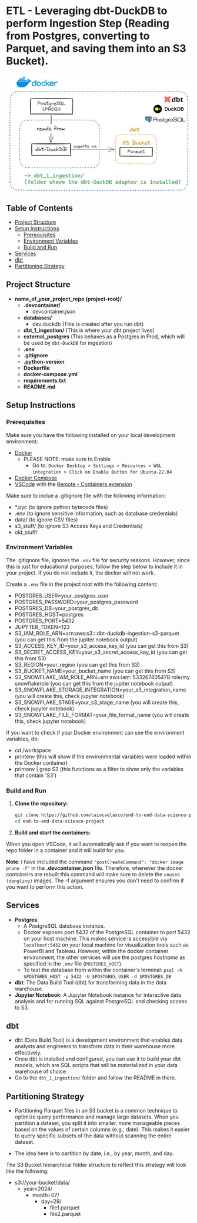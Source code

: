 # ETL - Leveraging dbt-DuckDB to perform Ingestion Step (Reading from Postgres, converting to Parquet, and saving them into an S3 Bucket).

<img src = "img/dbt_1_ingestion.jpg">

## Table of Contents

- [Project Structure](#project-structure)
- [Setup Instructions](#setup-instructions)
  - [Prerequisites](#prerequisites)
  - [Environment Variables](#environment-variables)
  - [Build and Run](#build-and-run)
- [Services](#services)
- [dbt](#dbt)
- [Partitioning Strategy](#partitioning-strategy)

## Project Structure

- **name_of_your_project_repo (project-root)/**
    - **.devcontainer/**
      - devcontainer.json
    - **databases/**
      - dev.duckdb           (This is created after you run dbt)
    - **dbt_1_ingestion/**   (This is where your dbt project lives)
    - **external_postgres**  (This behaves as a Postgres in Prod, which will be used by `dbt-DuckDB` for ingestion)
    - **.env**
    - **.gitignore**
    - **.python-version**
    - **Dockerfile**
    - **docker-compose.yml**
    - **requirements.txt**
    - **README.md**

## Setup Instructions

### Prerequisites

Make sure you have the following installed on your local development environment:

- [Docker](https://www.docker.com/get-started)
  - PLEASE NOTE: make sure to Enable
    - Go to: `Docker Desktop > Settings > Resources > WSL integration > Click on Enable Button for Ubuntu-22.04`
- [Docker Compose](https://docs.docker.com/compose/install/)
- [VSCode](https://code.visualstudio.com/) with the [Remote - Containers extension](https://marketplace.visualstudio.com/items?itemName=ms-vscode-remote.remote-containers)

Make sure to inclue a .gitignore file with the following information:

* *.pyc          (to ignore python bytecode files)
* .env           (to ignore sensitive information, such as database credentials)
* data/          (to ignore CSV files)
* s3_stuff/      (to ignore S3 Access Keys and Credentials)
* old_stuff/

### Environment Variables
The .gitignore file, ignores the `.env` file for security reasons. However, since this is just for educational purposes, follow the step below to include it in your project. If you do not include it, the docker will not work.

Create a `.env` file in the project root with the following content:

- POSTGRES_USER=your_postgres_user
- POSTGRES_PASSWORD=your_postgres_password
- POSTGRES_DB=your_postgres_db
- POSTGRES_HOST=postgres
- POSTGRES_PORT=5432
- JUPYTER_TOKEN=123
- S3_IAM_ROLE_ARN=arn:aws:s3:::dbt-duckdb-ingestion-s3-parquet (you can get this from the jupiter notebook output)
- S3_ACCESS_KEY_ID=your_s3_access_key_id (you can get this from S3)
- S3_SECRET_ACCESS_KEY=your_s3_secret_access_key_id (you can get this from S3)
- S3_REGION=your_region (you can get this from S3)
- S3_BUCKET_NAME=your_bucket_name (you can get this from S3)
- S3_SNOWFLAKE_IAM_ROLE_ARN=arn:aws:iam::533267405478:role/mysnowflakerole (you can get this from the jupiter notebook output)
- S3_SNOWFLAKE_STORAGE_INTEGRATION=your_s3_integration_name (you will create this, check jupyter notebook)
- S3_SNOWFLAKE_STAGE=your_s3_stage_name (you will create this, check jupyter notebook)
- S3_SNOWFLAKE_FILE_FORMAT=your_file_format_name (you will create this, check jupyter notebook)

If you want to check if your Docker environment can see the environment variables, do:
* cd /workspace
* printenv (this will show if the environmental variables were loaded within the Docker container)
* printenv | grep S3 (this functions as a filter to show only the variables that contain 'S3')

### Build and Run

1. **Clone the repository:**

   ```bash
   git clone https://github.com/caiocvelasco/end-to-end-data-science-project.git
   cd end-to-end-data-science-project

2. **Build and start the containers:**

  When you open VSCode, it will automatically ask if you want to reopen the repo folder in a container and it will build for you.

**Note**: I have included the command `"postCreateCommand": "docker image prune -f"` in the **.devcontainer.json** file. Therefore, whenever the docker containeirs are rebuilt this command will make sure to delete the `unused (dangling)` images. The -f argument ensures you don't need to confirm if you want to perform this action.

## Services

* **Postgres**: 
  * A PostgreSQL database instance.
  * Docker exposes port 5432 of the PostgreSQL container to port 5432 on your host machine. This makes service is accessible via `localhost:5432` on your local machine for visualization tools such as PowerBI and Tableau. However, within the docker container environment, the other services will use the postgres _hostname_ as specified in the `.env` file (`POSTGRES_HOST`).
  * To test the database from within the container's terminal: `psql -h $POSTGRES_HOST -p 5432 -U $POSTGRES_USER -d $POSTGRES_DB`
* **dbt**: The Data Build Tool (dbt) for transforming data in the data warehouse.
* **Jupyter Notebook**: A Jupyter Notebook instance for interactive data analysis and for running SQL against PostgreSQL and checking access to S3.

## dbt

* dbt (Data Build Tool) is a development environment that enables data analysts and engineers to transform data in their warehouse more effectively.
* Once dbt is installed and configured, you can use it to build your dbt models, which are SQL scripts that will be materialized in your data warehouse of choice.
* Go to the `dbt_1_ingestion/` folder and follow the README in there.

## Partitioning Strategy

* Partitioning Parquet files in an S3 bucket is a common technique to optimize query performance and manage large datasets. When you partition a dataset, you split it into smaller, more manageable pieces based on the values of certain columns (e.g., date). This makes it easier to query specific subsets of the data without scanning the entire dataset.

* The idea here is to partition by date, i.e., by year, month, and day.

The S3 Bucket hierarchical folder structure to reflect this strategy will look like the following:
* s3://your-bucket/data/
  * year=2024/
    * month=07/
      * day=29/
        * file1.parquet
        * file2.parquet 